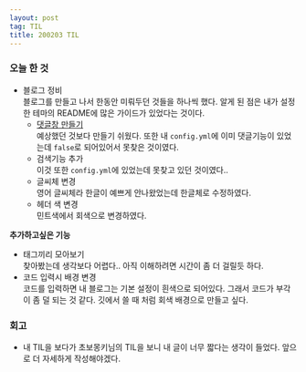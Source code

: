 ```yaml
---
layout: post
tag: TIL
title: 200203 TIL
---
```


### 오늘 한 것
- 블로그 정비
<br>블로그를 만들고 나서 한동안 미뤄두던 것들을 하나씩 했다. 알게 된 점은 내가 설정한 테마의 README에 많은 가이드가 있었다는 것이다.
  - [댓글창 만들기](https://devinlife.com/howto%20github%20pages/blog-disqus/)
    <br>예상했던 것보다 만들기 쉬웠다. 또한 내 `config.yml`에 이미 댓글기능이 있었는데 `false`로 되어있어서 못찾은 것이였다.
  - 검색기능 추가
    <br>이것 또한 `config.yml`에 있었는데 못찾고 있던 것이였다..
  - 글씨체 변경
    <br>영어 글씨체라 한글이 예쁘게 안나왔었는데 한글체로 수정하였다.
  - 헤더 색 변경
    <br>민트색에서 회색으로 변경하였다.
    
 
  
    
 **추가하고싶은 기능**
 - 태그끼리 모아보기
   <br>찾아봤는데 생각보다 어렵다.. 아직 이해하려면 시간이 좀 더 걸릴듯 하다.
 - 코드 입력시 배경 변경
   <br>코드를 입력하면 내 블로그는 기본 설정이 흰색으로 되어있다. 그래서 코드가 부각이 좀 덜 되는 것 같다. 깃에서 쓸 때 처럼 회색 배경으로 만들고 싶다.
   
### 회고
- 내 TIL을 보다가 초보몽키님의 TIL을 보니 내 글이 너무 짧다는 생각이 들었다. 앞으로 더 자세하게 작성해야겠다.
 
